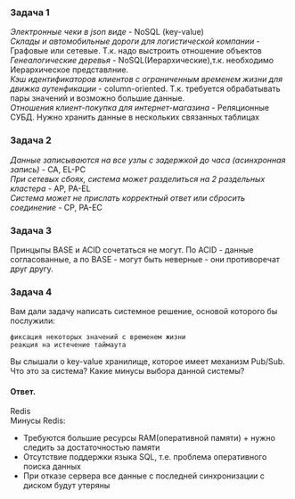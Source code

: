 ### Задача 1

*Электронные чеки в json виде* - NoSQL (key-value)  
*Склады и автомобильные дороги для логистической компании* - Графовые или сетевые. Т.к. надо выстроить отношение объектов  
*Генеалогические деревья* - NoSQL(Иерархические),т.к. необходимо Иерархическое представлние.  
*Кэш идентификаторов клиентов с ограниченным временем жизни для движка аутенфикации*  - column-oriented. Т.к. требуется обрабатывать пары значений и возможно большие данные.  
*Отношения клиент-покупка для интернет-магазина* - Реляционные СУБД. Нужно хранить данные в нескольких связанных таблицах  


### Задача 2


*Данные записываются на все узлы с задержкой до часа (асинхронная запись)* - CA, EL-PC  
*При сетевых сбоях, система может разделиться на 2 раздельных кластера* - AP, PA-EL  
*Система может не прислать корректный ответ или сбросить соединение* - CP, PA-EC  


### Задача 3

Принцыпы BASE и ACID сочетаться не могут. По ACID - данные согласованные, а по BASE - могут быть неверные - они противоречат друг другу.
### Задача 4

Вам дали задачу написать системное решение, основой которого бы послужили:

    фиксация некоторых значений с временем жизни
    реакция на истечение таймаута

Вы слышали о key-value хранилище, которое имеет механизм Pub/Sub. Что это за система? Какие минусы выбора данной системы?

#### Ответ.
Redis  
    Минусы Redis:
- Требуются большие ресурсы RAM(оперативной памяти) + нужно следить за достаточностью памяти 
- Отсутствие поддержки языка SQL, т.е. проблема оперативного поиска данных  
- При отказе сервера все данные с последней синхронизации с диском будут утеряны